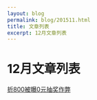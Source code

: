 ```yaml
---
layout: blog
permalink: blog/201511.html
title: 文章列表
excerpt: 12月文章列表
---
```


# 12月文章列表 #
[折800被曝0元抽奖作弊](/blog/20151223.html)


